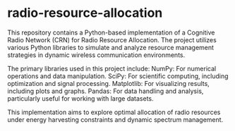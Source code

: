 # radio-resource-allocation
 This repository contains a Python-based implementation of a Cognitive Radio Network (CRN) for Radio Resource Allocation. The project utilizes various Python libraries to simulate and analyze resource management strategies in dynamic wireless communication environments.
 
 The primary libraries used in this project include:
NumPy: For numerical operations and data manipulation.
SciPy: For scientific computing, including optimization and signal processing.
Matplotlib: For visualizing results, including plots and graphs.
Pandas: For data handling and analysis, particularly useful for working with large datasets.

This implementation aims to explore optimal allocation of radio resources under energy harvesting constraints and dynamic spectrum management.


